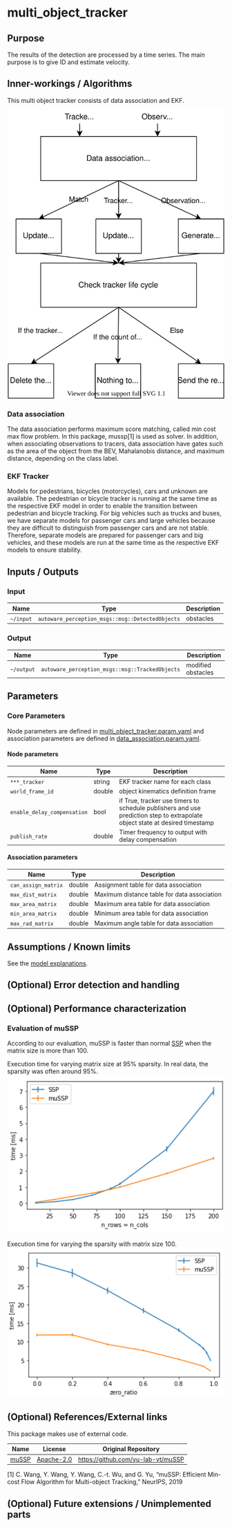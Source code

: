 # multi_object_tracker

## Purpose

The results of the detection are processed by a time series. The main purpose is to give ID and estimate velocity.

## Inner-workings / Algorithms

This multi object tracker consists of data association and EKF.

![multi_object_tracker_overview](image/multi_object_tracker_overview.svg)

### Data association

The data association performs maximum score matching, called min cost max flow problem.
In this package, mussp[1] is used as solver.
In addition, when associating observations to tracers, data association have gates such as the area of the object from the BEV, Mahalanobis distance, and maximum distance, depending on the class label.

### EKF Tracker

Models for pedestrians, bicycles (motorcycles), cars and unknown are available.
The pedestrian or bicycle tracker is running at the same time as the respective EKF model in order to enable the transition between pedestrian and bicycle tracking.
For big vehicles such as trucks and buses, we have separate models for passenger cars and large vehicles because they are difficult to distinguish from passenger cars and are not stable. Therefore, separate models are prepared for passenger cars and big vehicles, and these models are run at the same time as the respective EKF models to ensure stability.

<!-- Write how this package works. Flowcharts and figures are great. Add sub-sections as you like.

Example:
  ### Flowcharts

  ...(PlantUML or something)

  ### State Transitions

  ...(PlantUML or something)

  ### How to filter target obstacles

  ...

  ### How to optimize trajectory

  ...
-->

## Inputs / Outputs

### Input

| Name      | Type                                             | Description |
| --------- | ------------------------------------------------ | ----------- |
| `~/input` | `autoware_perception_msgs::msg::DetectedObjects` | obstacles   |

### Output

| Name       | Type                                            | Description        |
| ---------- | ----------------------------------------------- | ------------------ |
| `~/output` | `autoware_perception_msgs::msg::TrackedObjects` | modified obstacles |

## Parameters

<!-- Write parameters of this package.

Example:
  ### Node Parameters

  | Name                   | Type | Description                     |
  | ---------------------- | ---- | ------------------------------- |
  | `output_debug_markers` | bool | whether to output debug markers |
-->

### Core Parameters

Node parameters are defined in [multi_object_tracker.param.yaml](config/multi_object_tracker.param.yaml) and association parameters are defined in [data_association.param.yaml](config/data_association.param.yaml).

#### Node parameters

| Name                        | Type   | Description                                                                                                                 |
| --------------------------- | ------ | --------------------------------------------------------------------------------------------------------------------------- |
| `***_tracker`               | string | EKF tracker name for each class                                                                                             |
| `world_frame_id`            | double | object kinematics definition frame                                                                                          |
| `enable_delay_compensation` | bool   | if True, tracker use timers to schedule publishers and use prediction step to extrapolate object state at desired timestamp |
| `publish_rate`              | double | Timer frequency to output with delay compensation                                                                           |

#### Association parameters

| Name                | Type   | Description                                 |
| ------------------- | ------ | ------------------------------------------- |
| `can_assign_matrix` | double | Assignment table for data association       |
| `max_dist_matrix`   | double | Maximum distance table for data association |
| `max_area_matrix`   | double | Maximum area table for data association     |
| `min_area_matrix`   | double | Minimum area table for data association     |
| `max_rad_matrix`    | double | Maximum angle table for data association    |

## Assumptions / Known limits

<!-- Write assumptions and limitations of your implementation.

Example:
  This algorithm assumes obstacles are not moving, so if they rapidly move after the vehicle started to avoid them, it might collide with them.
  Also, this algorithm doesn't care about blind spots. In general, since too close obstacles aren't visible due to the sensing performance limit, please take enough margin to obstacles.
-->

See the [model explanations](models.md).

## (Optional) Error detection and handling

<!-- Write how to detect errors and how to recover from them.

Example:
  This package can handle up to 20 obstacles. If more obstacles found, this node will give up and raise diagnostic errors.
-->

## (Optional) Performance characterization

### Evaluation of muSSP

According to our evaluation, muSSP is faster than normal [SSP](src/data_association/successive_shortest_path) when the matrix size is more than 100.

Execution time for varying matrix size at 95% sparsity. In real data, the sparsity was often around 95%.
![mussp_evaluation1](image/mussp_evaluation1.png)

Execution time for varying the sparsity with matrix size 100.
![mussp_evaluation2](image/mussp_evaluation2.png)

## (Optional) References/External links

This package makes use of external code.

| Name                                                      | License                                                   | Original Repository                  |
| --------------------------------------------------------- | --------------------------------------------------------- | ------------------------------------ |
| [muSSP](src/data_association/mu_successive_shortest_path) | [Apache-2.0](https://www.apache.org/licenses/LICENSE-2.0) | <https://github.com/yu-lab-vt/muSSP> |

[1] C. Wang, Y. Wang, Y. Wang, C.-t. Wu, and G. Yu, “muSSP: Efficient
Min-cost Flow Algorithm for Multi-object Tracking,” NeurIPS, 2019

## (Optional) Future extensions / Unimplemented parts

<!-- Write future extensions of this package.

Example:
  Currently, this package can't handle the chattering obstacles well. We plan to add some probabilistic filters in the perception layer to improve it.
  Also, there are some parameters that should be global(e.g. vehicle size, max steering, etc.). These will be refactored and defined as global parameters so that we can share the same parameters between different nodes.
-->
